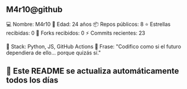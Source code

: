  
M4r10@github
--------------------------
💻 Nombre: M4r10
🎂 Edad: 24 años
📦 Repos públicos: 8
⭐ Estrellas recibidas: 0
🍴 Forks recibidos: 0
⚡ Commits recientes: 23

🧠 Stack: Python, JS, GitHub Actions
💬 Frase: "Codifico como si el futuro dependiera de ello... porque quizás sí."

🚀 Este README se actualiza automáticamente todos los días
--------------------------
